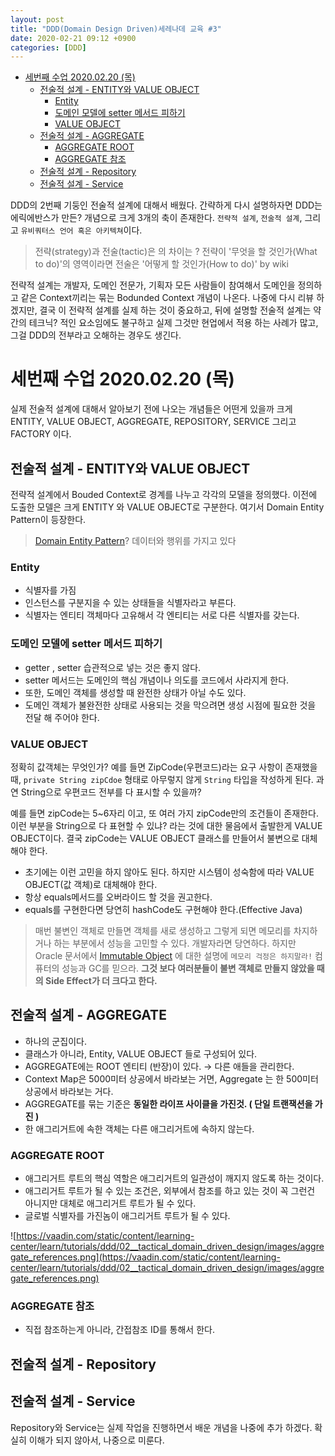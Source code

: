 ```yaml
---
layout: post
title: "DDD(Domain Design Driven)세레나데 교육 #3"
date: 2020-02-21 09:12 +0900
categories: [DDD]
---
```

<!-- TOC -->

- [세번째 수업 2020.02.20 (목)](#%ec%84%b8%eb%b2%88%ec%a7%b8-%ec%88%98%ec%97%85-20200220-%eb%aa%a9)
  - [전술적 설계  - ENTITY와 VALUE OBJECT](#%ec%a0%84%ec%88%a0%ec%a0%81-%ec%84%a4%ea%b3%84---entity%ec%99%80-value-object)
    - [Entity](#entity)
    - [도메인 모델에 setter 메서드 피하기](#%eb%8f%84%eb%a9%94%ec%9d%b8-%eb%aa%a8%eb%8d%b8%ec%97%90-setter-%eb%a9%94%ec%84%9c%eb%93%9c-%ed%94%bc%ed%95%98%ea%b8%b0)
    - [VALUE OBJECT](#value-object)
  - [전술적 설계 - AGGREGATE](#%ec%a0%84%ec%88%a0%ec%a0%81-%ec%84%a4%ea%b3%84---aggregate)
    - [AGGREGATE ROOT](#aggregate-root)
    - [AGGREGATE 참조](#aggregate-%ec%b0%b8%ec%a1%b0)
  - [전술적 설계 - Repository](#%ec%a0%84%ec%88%a0%ec%a0%81-%ec%84%a4%ea%b3%84---repository)
  - [전술적 설계 - Service](#%ec%a0%84%ec%88%a0%ec%a0%81-%ec%84%a4%ea%b3%84---service)

<!-- /TOC -->

DDD의 2번째 기둥인 전술적 설계에 대해서 배웠다. 간략하게 다시 설명하자면 DDD는 에릭에반스가 만든? 개념으로 크게 3개의 축이 존재한다. `전략적 설계`, `전술적 설계`, 그리고 `유비쿼터스 언어 혹은 아키텍쳐`이다. 
> 전략(strategy)과 전술(tactic)은 의 차이는 ?
> 전략이 '무엇을 할 것인가(What to do)'의 영역이라면 전술은 '어떻게 할 것인가(How to do)' by wiki


전략적 설계는 개발자, 도메인 전문가, 기획자 모든 사람들이 참여해서 도메인을 정의하고 같은 Context끼리는 묶는 Bodunded Context 개념이 나온다. 나중에 다시 리뷰 하겠지만, 결국 이 전략적 설계를 실제 하는 것이 중요하고, 뒤에 설명할 전술적 설계는 약간의 테크닉? 적인 요소임에도 불구하고 실제 그것만 현업에서 적용 하는 사례가 많고, 그걸 DDD의 전부라고 오해하는 경우도 생긴다.


# 세번째 수업 2020.02.20 (목)

실제 전술적 설계에 대해서 알아보기 전에 나오는 개념들은 어떤게 있을까 크게 ENTITY, VALUE OBJECT, AGGREGATE, REPOSITORY, SERVICE 그리고 FACTORY 이다.

## 전술적 설계  - ENTITY와 VALUE OBJECT
전략적 설계에서 Bouded Context로 경계를 나누고 각각의 모델을 정의했다. 이전에 도출한 모델은 크게 ENTITY 와 VALUE OBJECT로 구분한다. 여기서 Domain Entity Pattern이 등장한다. 

> [Domain Entity Pattern](https://docs.microsoft.com/en-us/dotnet/architecture/microservices/microservice-ddd-cqrs-patterns/microservice-domain-model)? 데이터와 행위를 가지고 있다

### Entity 
- 식별자를 가짐
- 인스턴스를 구분지을 수 있는 상태들을 식별자라고 부른다.
- 식별자는 엔티티 객체마다 고유해서 각 엔티티는 서로 다른 식별자를 갖는다. 

### 도메인 모델에 setter 메서드 피하기 
- getter , setter 습관적으로 넣는 것은 좋지 않다.
- setter 메서드는 도메인의 핵심 개념이나 의도를 코드에서 사라지게 한다.
- 또한, 도메인 객체를 생성할 때 완전한 상태가 아닐 수도 있다.
- 도메인 객체가 불완전한 상태로 사용되는 것을 막으려면 생성 시점에 필요한 것을 전달 해 주어야 한다. 


### VALUE OBJECT
정확히 값객체는 무엇인가? 예를 들면 ZipCode(우편코드)라는 요구 사항이 존재했을 때, `private String zipCdoe` 형태로 아무렇지 않게 `String` 타입을 작성하게 된다. 과연 String으로 우편코드 전부를 다 표시할 수 있을까? 

예를 들면 zipCode는 5~6자리 이고, 또 여러 가지 zipCode만의 조건들이 존재한다. 이런 부분을 String으로 다 표현할 수 있냐? 라는 것에 대한 물음에서 출발한게 VALUE OBJECT이다. 결국 zipCode는 VALUE OBJECT 클래스를 만들어서 불변으로 대체 해야 한다. 

- 초기에는 이런 고민을 하지 않아도 된다. 하지만 시스템이 성숙함에 따라 VALUE OBJECT(값 객체)로 대체해야 한다. 
- 항상 equals메서드를 오버라이드 할 것을 권고한다.
- equals를 구현한다면 당연히 hashCode도 구현해야 한다.(Effective Java)
  

> 매번 불변인 객체로 만들면 객체를 새로 생성하고 그렇게 되면 메모리를 차지하거나 하는 부분에서 성능을 고민할 수 있다. 개발자라면 당연하다. 하지만 Oracle 문서에서 [Immutable Object](https://docs.oracle.com/javase/tutorial/essential/concurrency/immutable.html) 에 대한 설명에 `메모리 걱정은 하지말라!` 컴퓨터의 성능과  GC를 믿으라. **그것 보다 여러분들이 불변 객체로 만들지 않았을 때의 Side Effect가 더 크다고 한다.**



## 전술적 설계 - AGGREGATE 
- 하나의 군집이다.
- 클래스가 아니라, Entity, VALUE OBJECT 들로 구성되어 있다.
- AGGREGATE에는 ROOT 엔티티 (반장)이 있다.  → 다른 애들을 관리한다.
- Context Map은 5000미터 상공에서 바라보는 거면, Aggregate 는 한 500미터 상공에서 바라보는 거다.
- AGGREGATE를 묶는 기준은 **동일한 라이프 사이클을 가진것. ( 단일 트랜잭션을 가진 )**
- 한 애그리거트에 속한 객체는 다른 애그리거트에 속하지 않는다.

### AGGREGATE ROOT
- 애그리거트 루트의 핵심 역할은 애그리거트의 일관성이 깨지지 않도록 하는 것이다.
- 애그리거트 루트가 될 수 있는 조건은, 외부에서 참조를 하고 있는 것이 꼭 그런건 아니지만 대체로 애그리거트 루트가 될 수 있다.
- 글로벌 식별자를 가진놈이 애그리거트 루트가 될 수 있다.

![https://vaadin.com/static/content/learning-center/learn/tutorials/ddd/02__tactical_domain_driven_design/images/aggregate_references.png](https://vaadin.com/static/content/learning-center/learn/tutorials/ddd/02__tactical_domain_driven_design/images/aggregate_references.png)

### AGGREGATE 참조 
- 직접 참조하는게 아니라, 간접참조 ID를 통해서 한다.

## 전술적 설계 - Repository

## 전술적 설계 - Service
Repository와 Service는 실제 작업을 진행하면서 배운 개념을 나중에 추가 하겠다. 
확실히 이해가 되지 않아서, 나중으로 미룬다. 

